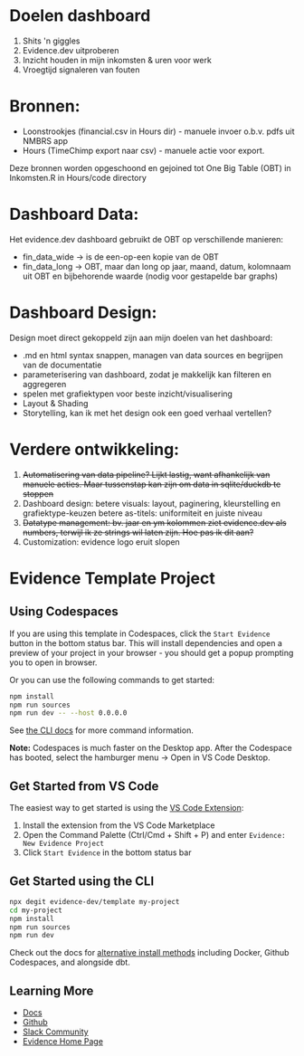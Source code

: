 # Doelen dashboard

1. Shits 'n giggles
2. Evidence.dev uitproberen
3. Inzicht houden in mijn inkomsten & uren voor werk
4. Vroegtijd signaleren van fouten

# Bronnen:

- Loonstrookjes (financial.csv in Hours dir) - manuele invoer o.b.v. pdfs uit NMBRS app
- Hours (TimeChimp export naar csv) - manuele actie voor export. 

Deze bronnen worden opgeschoond en gejoined tot One Big Table (OBT) in Inkomsten.R in Hours/code directory

# Dashboard Data:

Het evidence.dev dashboard gebruikt de OBT op verschillende manieren:

- fin_data_wide -> is de een-op-een kopie van de OBT
- fin_data_long -> OBT, maar dan long op jaar, maand, datum, kolomnaam uit OBT en bijbehorende waarde (nodig voor gestapelde bar graphs)

# Dashboard Design:

Design moet direct gekoppeld zijn aan mijn doelen van het dashboard:
- .md en html syntax snappen, managen van data sources en begrijpen van de documentatie
- parameterisering van dashboard, zodat je makkelijk kan filteren en aggregeren
- spelen met grafiektypen voor beste inzicht/visualisering
- Layout & Shading 
- Storytelling, kan ik met het design ook een goed verhaal vertellen?

# Verdere ontwikkeling:

1. ~~Automatisering van data pipeline? Lijkt lastig, want afhankelijk van manuele acties. Maar tussenstap kan zijn om data in sqlite/duckdb te stoppen~~
2. Dashboard design:
	betere visuals: layout, paginering, kleurstelling en grafiektype-keuzen
	betere as-titels: uniformiteit en juiste niveau
3. ~~Datatype management: bv. jaar en ym kolommen ziet evidence.dev als numbers, terwijl ik ze strings wil laten zijn. Hoe pas ik dit aan?~~
4. Customization: evidence logo eruit slopen


# Evidence Template Project

## Using Codespaces

If you are using this template in Codespaces, click the `Start Evidence` button in the bottom status bar. This will install dependencies and open a preview of your project in your browser - you should get a popup prompting you to open in browser.

Or you can use the following commands to get started:

```bash
npm install
npm run sources
npm run dev -- --host 0.0.0.0
```

See [the CLI docs](https://docs.evidence.dev/cli/) for more command information.

**Note:** Codespaces is much faster on the Desktop app. After the Codespace has booted, select the hamburger menu → Open in VS Code Desktop.

## Get Started from VS Code

The easiest way to get started is using the [VS Code Extension](https://marketplace.visualstudio.com/items?itemName=Evidence.evidence-vscode):



1. Install the extension from the VS Code Marketplace
2. Open the Command Palette (Ctrl/Cmd + Shift + P) and enter `Evidence: New Evidence Project`
3. Click `Start Evidence` in the bottom status bar

## Get Started using the CLI

```bash
npx degit evidence-dev/template my-project
cd my-project 
npm install 
npm run sources
npm run dev 
```

Check out the docs for [alternative install methods](https://docs.evidence.dev/getting-started/install-evidence) including Docker, Github Codespaces, and alongside dbt.



## Learning More

- [Docs](https://docs.evidence.dev/)
- [Github](https://github.com/evidence-dev/evidence)
- [Slack Community](https://slack.evidence.dev/)
- [Evidence Home Page](https://www.evidence.dev)
